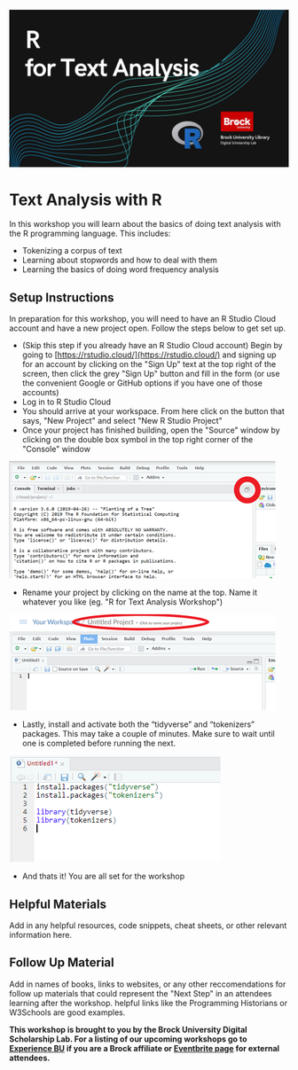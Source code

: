 ![Tool Logo](Text-Analysis-R.jpg)


# Text Analysis with R
In this workshop you will learn about the basics of doing text analysis with the R programming language.  This includes:
- Tokenizing a corpus of text
- Learning about stopwords and how to deal with them
- Learning the basics of doing word frequency analysis

## Setup Instructions
In preparation for this workshop, you will need to have an R Studio Cloud account and have a new project open.  Follow the steps below to get set up.

- (Skip this step if you already have an R Studio Cloud account) Begin by going to [https://rstudio.cloud/](https://rstudio.cloud/) and signing up for an account by clicking on the "Sign Up" text at the top right of the screen, then click the grey "Sign Up" button and fill in the form (or use the convenient Google or GitHub options if you have one of those accounts)
- Log in to R Studio Cloud
- You should arrive at your workspace.  From here click on the button that says, "New Project" and select "New R Studio Project"
- Once your project has finished building, open the "Source" window by clicking on the double box symbol in the top right corner of the "Console" window

![Source Button Location](image1.png)

 - Rename your project by clicking on the name at the top.  Name it whatever you like (eg. "R for Text Analysis Workshop")

![Title Change](image2.png)

 - Lastly, install and activate both the “tidyverse” and “tokenizers” packages.  This may take a couple of minutes.  Make sure to wait until one is completed before running the next.

![Packages to Install](image3.png)

 - And thats it!  You are all set for the workshop

## Helpful Materials
Add in any helpful resources, code snippets, cheat sheets, or other relevant information here.

## Follow Up Material
Add in names of books, links to websites, or any other reccomendations for follow up materials that could represent the "Next Step" in an attendees learning after the workshop.  helpful links like the Programming Historians or W3Schools are good examples.

 
 
 

  
**This workshop is brought to you by the Brock University Digital Scholarship Lab.  For a listing of our upcoming workshops go to [Experience BU](https://experiencebu.brocku.ca/organization/dsl) if you are a Brock affiliate or [Eventbrite page](https://www.eventbrite.ca/o/brock-university-digital-scholarship-lab-21661627350) for external attendees.**

